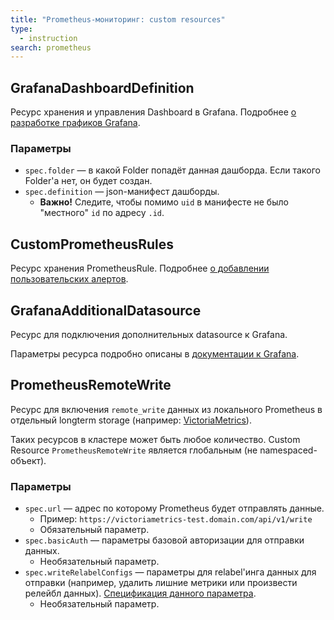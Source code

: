 ```yaml
---
title: "Prometheus-мониторинг: custom resources"
type:
  - instruction
search: prometheus
---
```


## GrafanaDashboardDefinition

Ресурс хранения и управления Dashboard в Grafana. Подробнее [о разработке графиков Grafana](grafana_dashboard_development.html).

### Параметры
* `spec.folder` — в какой Folder попадёт данная дашборда. Если такого Folder'а нет, он будет создан.
* `spec.definition` — json-манифест дашборды.
  * **Важно!** Следите, чтобы помимо `uid` в манифесте не было "местного" `id` по адресу `.id`.

## CustomPrometheusRules

Ресурс хранения PrometheusRule.  Подробнее [о добавлении пользовательских алертов](/modules/300-prometheus/faq.html#как-добавить-алерты-иили-recording-правила-для-вашего-проекта).

## GrafanaAdditionalDatasource
Ресурс для подключения дополнительных datasource к Grafana.

Параметры ресурса подробно описаны в [документации к Grafana](https://grafana.com/docs/grafana/latest/administration/provisioning/#example-datasource-config-file). 

## PrometheusRemoteWrite

Ресурс для включения `remote_write` данных из локального Prometheus в отдельный longterm storage (например: [VictoriaMetrics](https://github.com/VictoriaMetrics/VictoriaMetrics)).

Таких ресурсов в кластере может быть любое количество. Custom Resource `PrometheusRemoteWrite` является глобальным (не namespaced-объект).

### Параметры
* `spec.url` — адрес по которому Prometheus будет отправлять данные.
  * Пример: `https://victoriametrics-test.domain.com/api/v1/write`
  * Обязательный параметр.
* `spec.basicAuth` — параметры базовой авторизации для отправки данных.
  * Необязательный параметр.
* `spec.writeRelabelConfigs` — параметры для relabel'инга данных для отправки (например, удалить лишние метрики или произвести релейбл данных). [Спецификация данного параметра](https://github.com/coreos/prometheus-operator/blob/master/Documentation/api.md#relabelconfig).
  * Необязательный параметр.
